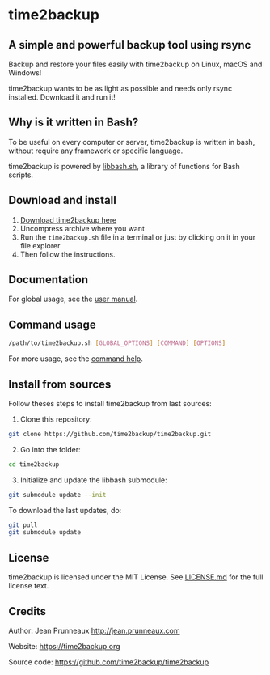 # time2backup

## A simple and powerful backup tool using rsync
Backup and restore your files easily with time2backup on Linux, macOS and Windows!

time2backup wants to be as light as possible and needs only rsync installed.
Download it and run it!


## Why is it written in Bash?
To be useful on every computer or server, time2backup is written in bash,
without require any framework or specific language.

time2backup is powered by [libbash.sh](https://github.com/pruje/libbash.sh),
a library of functions for Bash scripts.


## Download and install
1. [Download time2backup here](https://time2backup.org)
2. Uncompress archive where you want
3. Run the `time2backup.sh` file in a terminal or just by clicking on it in your file explorer
4. Then follow the instructions.


## Documentation
For global usage, see the [user manual](docs/user_manual.md).


## Command usage
```bash
/path/to/time2backup.sh [GLOBAL_OPTIONS] [COMMAND] [OPTIONS]
```
For more usage, see the [command help](docs/command.md).


## Install from sources
Follow theses steps to install time2backup from last sources:
1. Clone this repository:
```bash
git clone https://github.com/time2backup/time2backup.git
```
2. Go into the folder:
```bash
cd time2backup
```
3. Initialize and update the libbash submodule:
```bash
git submodule update --init
```

To download the last updates, do:
```bash
git pull
git submodule update
```

## License
time2backup is licensed under the MIT License. See [LICENSE.md](LICENSE.md) for the full license text.


## Credits
Author: Jean Prunneaux http://jean.prunneaux.com

Website: https://time2backup.org

Source code: https://github.com/time2backup/time2backup
